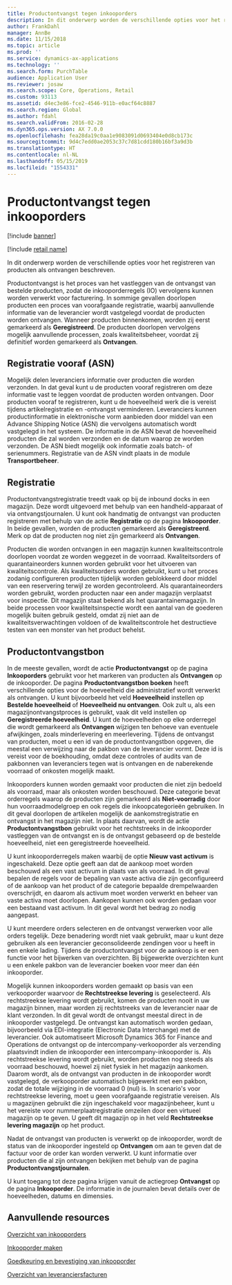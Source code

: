 ```yaml
---
title: Productontvangst tegen inkooporders
description: In dit onderwerp worden de verschillende opties voor het registreren van producten als ontvangen beschreven.
author: FrankDahl
manager: AnnBe
ms.date: 11/15/2018
ms.topic: article
ms.prod: ''
ms.service: dynamics-ax-applications
ms.technology: ''
ms.search.form: PurchTable
audience: Application User
ms.reviewer: josaw
ms.search.scope: Core, Operations, Retail
ms.custom: 93113
ms.assetid: d4ec3e86-fce2-4546-911b-e0acf64c8887
ms.search.region: Global
ms.author: fdahl
ms.search.validFrom: 2016-02-28
ms.dyn365.ops.version: AX 7.0.0
ms.openlocfilehash: fea28da19c0aa1e9083091d0693404e0d8cb173c
ms.sourcegitcommit: 9d4c7edd0ae2053c37c7d81cdd180b16bf3a9d3b
ms.translationtype: HT
ms.contentlocale: nl-NL
ms.lasthandoff: 05/15/2019
ms.locfileid: "1554331"
---
```

# <a name="product-receipt-against-purchase-orders"></a>Productontvangst tegen inkooporders

[!include [banner](../includes/banner.md)]

[!include [retail name](../includes/retail-name.md)]

In dit onderwerp worden de verschillende opties voor het registreren van producten als ontvangen beschreven.

Productontvangst is het proces van het vastleggen van de ontvangst van bestelde producten, zodat de inkooporderregels (IO) vervolgens kunnen worden verwerkt voor facturering. In sommige gevallen doorlopen producten een proces van voorafgaande registratie, waarbij aanvullende informatie van de leverancier wordt vastgelegd voordat de producten worden ontvangen. Wanneer producten binnenkomen, worden zij eerst gemarkeerd als **Geregistreerd**. De producten doorlopen vervolgens mogelijk aanvullende processen, zoals kwaliteitsbeheer, voordat zij definitief worden gemarkeerd als **Ontvangen**.

## <a name="preregistration-asn"></a>Registratie vooraf (ASN)
Mogelijk delen leveranciers informatie over producten die worden verzonden. In dat geval kunt u de producten vooraf registreren om deze informatie vast te leggen voordat de producten worden ontvangen. Door producten vooraf te registreren, kunt u de hoeveelheid werk die is vereist tijdens artikelregistratie en -ontvangst verminderen. Leveranciers kunnen productinformatie in elektronische vorm aanbieden door middel van een Advance Shipping Notice (ASN) die vervolgens automatisch wordt vastgelegd in het systeem. De informatie in de ASN bevat de hoeveelheid producten die zal worden verzonden en de datum waarop ze worden verzonden. De ASN biedt mogelijk ook informatie zoals batch- of serienummers. Registratie van de ASN vindt plaats in de module **Transportbeheer**.

## <a name="registration"></a>Registratie
Productontvangstregistratie treedt vaak op bij de inbound docks in een magazijn. Deze wordt uitgevoerd met behulp van een handheld-apparaat of via ontvangstjournalen. U kunt ook handmatig de ontvangst van producten registreren met behulp van de actie **Registratie** op de pagina **Inkooporder**. In beide gevallen, worden de producten gemarkeerd als **Geregistreerd**. Merk op dat de producten nog niet zijn gemarkeerd als **Ontvangen**.  

Producten die worden ontvangen in een magazijn kunnen kwaliteitscontrole doorlopen voordat ze worden weggezet in de voorraad. Kwaliteitsorders of quarantaineorders kunnen worden gebruikt voor het uitvoeren van kwaliteitscontrole. Als kwaliteitsorders worden gebruikt, kunt u het proces zodanig configureren producten tijdelijk worden geblokkeerd door middel van een reservering terwijl ze worden gecontroleerd. Als quarantaineorders worden gebruikt, worden producten naar een ander magazijn verplaatst voor inspectie. Dit magazijn staat bekend als het quarantainemagazijn. In beide processen voor kwaliteitsinspectie wordt een aantal van de goederen mogelijk buiten gebruik gesteld, omdat zij niet aan de kwaliteitsverwachtingen voldoen of de kwaliteitscontrole het destructieve testen van een monster van het product behelst.

## <a name="product-receipt"></a>Productontvangstbon
In de meeste gevallen, wordt de actie **Productontvangst** op de pagina **Inkooporders** gebruikt voor het markeren van producten als **Ontvangen** op de inkooporder. De pagina **Productontvangstbon boeken** heeft verschillende opties voor de hoeveelheid die administratief wordt verwerkt als ontvangen. U kunt bijvoorbeeld het veld **Hoeveelheid** instellen op **Bestelde hoeveelheid** of **Hoeveelheid nu ontvangen**. Ook zult u, als een magazijnontvangstproces is gebruikt, vaak dit veld instellen op **Geregistreerde hoeveelheid**. U kunt de hoeveelheden op elke orderregel die wordt gemarkeerd als **Ontvangen** wijzigen ten behoeve van eventuele afwijkingen, zoals minderlevering en meerlevering. Tijdens de ontvangst van producten, moet u een id van de productontvangstbon opgeven, die meestal een verwijzing naar de pakbon van de leverancier vormt. Deze id is vereist voor de boekhouding, omdat deze controles of audits van de pakbonnen van leveranciers tegen wat is ontvangen en de naberekende voorraad of onkosten mogelijk maakt.  

Inkooporders kunnen worden gemaakt voor producten die niet zijn bedoeld als voorraad, maar als onkosten worden beschouwd. Deze categorie bevat orderregels waarop de producten zijn gemarkeerd als **Niet-voorradig** door hun voorraadmodelgroep en ook regels die inkoopcategorieën gebruiken. In dit geval doorlopen de artikelen mogelijk de aankomstregistratie en ontvangst in het magazijn niet. In plaats daarvan, wordt de actie **Productontvangstbon** gebruikt voor het rechtstreeks in de inkooporder vastleggen van de ontvangst en is de ontvangst gebaseerd op de bestelde hoeveelheid, niet een geregistreerde hoeveelheid.  

U kunt inkooporderregels maken waarbij de optie **Nieuw vast activum** is ingeschakeld. Deze optie geeft aan dat de aankoop moet worden beschouwd als een vast activum in plaats van als voorraad. In dit geval bepalen de regels voor de bepaling van vaste activa die zijn geconfigureerd of de aankoop van het product of de categorie bepaalde drempelwaarden overschrijdt, en daarom als activum moet worden verwerkt en beheer van vaste activa moet doorlopen. Aankopen kunnen ook worden gedaan voor een bestaand vast activum. In dit geval wordt het bedrag zo nodig aangepast.  

U kunt meerdere orders selecteren en de ontvangst verwerken voor alle orders tegelijk. Deze benadering wordt niet vaak gebruikt, maar u kunt deze gebruiken als een leverancier geconsolideerde zendingen voor u heeft in een enkele lading. Tijdens de productontvangst voor de aankoop is er een functie voor het bijwerken van overzichten. Bij bijgewerkte overzichten kunt u een enkele pakbon van de leverancier boeken voor meer dan één inkooporder.  

Mogelijk kunnen inkooporders worden gemaakt op basis van een verkooporder waarvoor de **Rechtstreekse levering** is geselecteerd. Als rechtstreekse levering wordt gebruikt, komen de producten nooit in uw magazijn binnen, maar worden zij rechtstreeks van de leverancier naar de klant verzonden. In dit geval wordt de ontvangst meestal direct in de inkooporder vastgelegd. De ontvangst kan automatisch worden gedaan, bijvoorbeeld via EDI-integratie (Electronic Data Interchange) met de leverancier. Ook automatiseert Microsoft Dynamics 365 for Finance and Operations de ontvangst op de intercompany-verkooporder als verzending plaatsvindt indien de inkooporder een intercompany-inkooporder is. Als rechtstreekse levering wordt gebruikt, worden producten nog steeds als voorraad beschouwd, hoewel zij niet fysiek in het magazijn aankomen. Daarom wordt, als de ontvangst van producten in de inkooporder wordt vastgelegd, de verkooporder automatisch bijgewerkt met een pakbon, zodat de totale wijziging in de voorraad 0 (nul) is. In scenario's voor rechtstreekse levering, moet u geen voorafgaande registratie vereisen. Als u magazijnen gebruikt die zijn ingeschakeld voor magazijnbeheer, kunt u het vereiste voor nummerplaatregistratie omzeilen door een virtueel magazijn op te geven. U geeft dit magazijn op in het veld **Rechtstreekse levering magazijn** op het product. 

Nadat de ontvangst van producten is verwerkt op de inkooporder, wordt de status van de inkooporder ingesteld op **Ontvangen** om aan te geven dat de factuur voor de order kan worden verwerkt. U kunt informatie over producten die al zijn ontvangen bekijken met behulp van de pagina **Productontvangstjournalen**.  

U kunt toegang tot deze pagina krijgen vanuit de actiegroep **Ontvangst** op de pagina **Inkooporder**. De informatie in de journalen bevat details over de hoeveelheden, datums en dimensies.

<a name="additional-resources"></a>Aanvullende resources
--------

[Overzicht van inkooporders](purchase-order-overview.md)

[Inkooporder maken](purchase-order-creation.md)

[Goedkeuring en bevestiging van inkooporder](purchase-order-approval-confirmation.md)

[Overzicht van leveranciersfacturen](../../financials/accounts-payable/vendor-invoices-overview.md)



